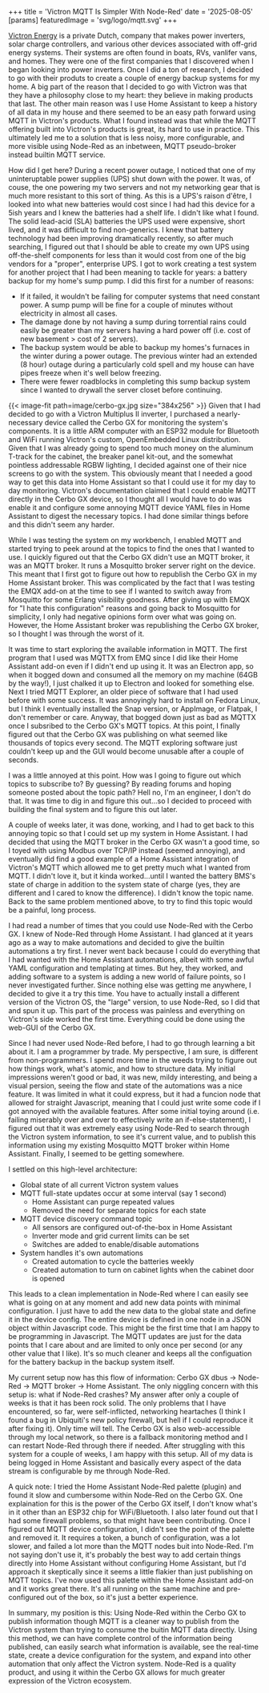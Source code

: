 +++
title = 'Victron MQTT Is Simpler With Node-Red'
date = '2025-08-05'
[params]
  featuredImage = 'svg/logo/mqtt.svg'
+++

[Victron Energy](https://www.victronenergy.com/) is a private Dutch, company that makes power inverters, solar charge controllers, and various other devices associated with off-grid energy systems.  Their systems are often found in boats, RVs, vanlifer vans, and homes.  They were one of the first companies that I discovered when I began looking into power inverters.  Once I did a ton of research, I decided to go with their produts to create a couple of energy backup systems for my home.  A big part of the reason that I decided to go with Victron was that they have a philosophy close to my heart: they believe in making products that last.  The other main reason was I use Home Assistant to keep a history of all data in my house and there seemed to be an easy path forward using MQTT in Victron's products.  What I found instead was that while the MQTT offering built into Victron's products is great, its hard to use in practice.  This ultimately led me to a solution that is less noisy, more configurable, and more visible using Node-Red as an inbetween, MQTT pseudo-broker instead builtin MQTT service.

How did I get here?  During a recent power outage, I noticed that one of my uninteruptable power supplies (UPS) shut down with the power.  It was, of couse, the one powering my two servers and not my networking gear that is much more resistant to this sort of thing.  As this is a UPS's raison d'être, I looked into what new batteries would cost since I had had this device for a 5ish years and I knew the batteries had a shelf life.  I didn't like what I found.  The solid lead-acid (SLA) batteries the UPS used were expensive, short lived, and it was difficult to find non-generics.  I knew that battery technology had been improving dramatically recently, so after much searching, I figured out that I should be able to create my own UPS using off-the-shelf components for less than it would cost from one of the big vendors for a "proper", enterprise UPS.  I got to work creating a test system for another project that I had been meaning to tackle for years: a battery backup for my home's sump pump.  I did this first for a number of reasons:

- If it failed, it wouldn't be failing for computer systems that need constant power.  A sump pump will be fine for a couple of minutes without electricity in almost all cases.
- The damage done by not having a sump during torrential rains could easily be greater than my servers having a hard power off (i.e. cost of new basement > cost of 2 servers).
- The backup system would be able to backup my homes's furnaces in the winter during a power outage.  The previous winter had an extended (8 hour) outage during a particularly cold spell and my house can have pipes freeze when it's well below freezing.
- There were fewer roadblocks in completing this sump backup system since I wanted to drywall the server closet before continuing.

{{< image-fit path=image/cerbo-gx.jpg size="384x256" >}} Given that I had decided to go with a Victron Multiplus II inverter, I purchased a nearly-necessary device called the Cerbo GX for monitoring the system's components.  It is a little ARM computer with an ESP32 module for Bluetooth and WiFi running Victron's custom, OpenEmbedded Linux distribution.  Given that I was already going to spend too much money on the aluminum T-track for the cabinet, the breaker panel kit-out, and the somewhat pointless addressable RGBW lighting, I decided against one of their nice screens to go with the system.  This obviously meant that I needed a good way to get this data into Home Assistant so that I could use it for my day to day monitoring.  Victron's documentation claimed that I could enable MQTT directly in the Cerbo GX device, so I thought all I would have to do was enable it and configure some annoying MQTT device YAML files in Home Assistant to digest the necessary topics.  I had done similar things before and this didn't seem any harder.

While I was testing the system on my workbench, I enabled MQTT and started trying to peek around at the topics to find the ones that I wanted to use.  I quickly figured out that the Cerbo GX didn't use an MQTT broker, it was an MQTT broker.  It runs a Mosquitto broker server right on the device.  This meant that I first got to figure out how to republish the Cerbo GX in my Home Assistant broker.  This was complicated by the fact that I was testing the EMQX add-on at the time to see if I wanted to switch away from Mosquitto for some Erlang visibility goodness.  After giving up with EMQX for "I hate this configuration" reasons and going back to Mosquitto for simplicity, I only had negative opinions form over what was going on.  However, the Home Assistant broker was republishing the Cerbo GX broker, so I thought I was through the worst of it.

It was time to start exploring the available information in MQTT.  The first program that I used was MQTTX from EMQ since I did like their Home Assistant add-on even if I didn't end up using it.  It was an Electron app, so when it bogged down and consumed all the memory on my machine (64GB by the way!), I just chalked it up to Electron and looked for something else.  Next I tried MQTT Explorer, an older piece of software that I had used before with some success.  It was annoyingly hard to install on Fedora Linux, but I think I eventually installed the Snap version, or AppImage, or Flatpak, I don't remember or care.  Anyway, that bogged down just as bad as MQTTX once I subsribed to the Cerbo GX's MQTT topics.  At this point, I finally figured out that the Cerbo GX was publishing on what seemed like thousands of topics every second.  The MQTT exploring software just couldn't keep up and the GUI would become unusable after a couple of seconds.

I was a little annoyed at this point.  How was I going to figure out which topics to subscribe to?  By guessing?  By reading forums and hoping someone posted about the topic path?  Hell no, I'm an engineer, I don't do that.  It was time to dig in and figure this out...so I decided to proceed with building the final system and to figure this out later.

A couple of weeks later, it was done, working, and I had to get back to this annoying topic so that I could set up my system in Home Assistant.  I had decided that using the MQTT broker in the Cerbo GX wasn't a good time, so I toyed with using Modbus over TCP/IP instead (seemed annoying), and eventually did find a good example of a Home Assistant integration of Victron's MQTT which allowed me to get pretty much what I wanted from MQTT.  I didn't love it, but it kinda worked...until I wanted the battery BMS's state of charge in addition to the system state of charge (yes, they are different and I cared to know the difference).  I didn't know the topic name.  Back to the same problem mentioned above, to try to find this topic would be a painful, long process.

I had read a number of times that you could use Node-Red with the Cerbo GX.  I knew of Node-Red through Home Assistant.  I had glanced at it years ago as a way to make automations and decided to give the builtin automations a try first.  I never went back because I could do everything that I had wanted with the Home Assistant automations, albeit with some awful YAML configuration and templating at times.  But hey, they worked, and adding software to a system is adding a new world of failure points, so I never investigated further.  Since nothing else was getting me anywhere, I decided to give it a try this time.  You have to actually install a different version of the Victron OS, the "large" version, to use Node-Red, so I did that and spun it up.  This part of the process was painless and everything on Victron's side worked the first time.  Everything could be done using the web-GUI of the Cerbo GX.

Since I had never used Node-Red before, I had to go through learning a bit about it.  I am a programmer by trade.  My perspective, I am sure, is different from non-programmers.  I spend more time in the weeds trying to figure out how things work, what's atomic, and how to structure data.  My initial impressions weren't good or bad, it was new, mildy interesting, and being a visual persion, seeing the flow and state of the automations was a nice feature.  It was limited in what it could express, but it had a funcion node that allowed for straight Javascript, meaning that I could just write some code if I got annoyed with the available features.  After some initial toying around (i.e. failing miserably over and over to effectively write an if-else-statement), I figured out that it was extremely easy using Node-Red to search through the Victron system information, to see it's current value, and to publish this information using my existing Mosquitto MQTT broker within Home Assistant.  Finally, I seemed to be getting somewhere.

I settled on this high-level architecture:
- Global state of all current Victron system values
- MQTT full-state updates occur at some interval (say 1 second)
  - Home Assistant can purge repeated values
  - Removed the need for separate topics for each state
- MQTT device discovery command topic
  - All sensors are configured out-of-the-box in Home Assistant
  - Inverter mode and grid current limits can be set
  - Switches are added to enable/disable automations
- System handles it's own automations
  - Created automation to cycle the batteries weekly
  - Created automation to turn on cabinet lights when the cabinet door is opened

This leads to a clean implementation in Node-Red where I can easily see what is going on at any moment and add new data points with minimal configuration.  I just have to add the new data to the global state and define it in the device config.  The entire device is defined in one node in a JSON object within Javascript code.  This might be the first time that I am happy to be programming in Javascript.  The MQTT updates are just for the data points that I care about and are limited to only once per second (or any other value that I like).  It's so much cleaner and keeps all the configuation for the battery backup in the backup system itself.

My current setup now has this flow of information: Cerbo GX dbus -> Node-Red -> MQTT broker -> Home Assistant.  The only niggling concern with this setup is: what if Node-Red crashes?  My answer after only a couple of weeks is that it has been rock solid.  The only problems that I have encountered, so far, were self-inflicted, networking heartaches (I think I found a bug in Ubiquiti's new policy firewall, but hell if I could reproduce it after fixing it).  Only time will tell.  The Cerbo GX is also web-accessible through my local network, so there is a fallback monitoring method and I can restart Node-Red through there if needed.  After struggling with this system for a couple of weeks, I am happy with this setup.  All of my data is being logged in Home Assistant and basically every aspect of the data stream is configurable by me through Node-Red.

A quick note: I tried the Home Assistant Node-Red palette (plugin) and found it slow and cumbersome within Node-Red on the Cerbo GX.  One explaination for this is the power of the Cerbo GX itself, I don't know what's in it other than an ESP32 chip for WiFi/Bluetooth.  I also later found out that I had some firewall problems, so that might have been contributing.  Once I figured out MQTT device configuration, I didn't see the point of the palette and removed it.  It requires a token, a bunch of configuration, was a lot slower, and failed a lot more than the MQTT nodes buit into Node-Red.  I'm not saying don't use it, it's probably the best way to add certain things directly into Home Assistant without configuring Home Assistant, but I'd approach it skeptically since it seems a little flakier than just publishing on MQTT topics.  I've now used this palette within the Home Assistant add-on and it works great there.  It's all running on the same machine and pre-configured out of the box, so it's just a better experience.

In summary, my position is this: Using Node-Red within the Cerbo GX to publish information though MQTT is a cleaner way to publish from the Victron system than trying to consume the buitin MQTT data directly.  Using this method, we can have complete control of the information being published, can easily search what information is available, see the real-time state, create a device configuration for the system, and expand into other automation that only affect the Victron system.  Node-Red is a quality product, and using it within the Cerbo GX allows for much greater expression of the Victron ecosystem.
